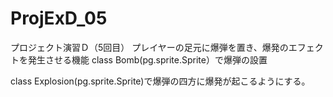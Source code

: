 # ProjExD_05
プロジェクト演習Ｄ（5回目）
プレイヤーの足元に爆弾を置き、爆発のエフェクトを発生させる機能
class Bomb(pg.sprite.Sprite）で爆弾の設置

class Explosion(pg.sprite.Sprite)で爆弾の四方に爆発が起こるようにする。
